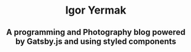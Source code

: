 <h1 align="center"> Igor Yermak</h1>

<h2 align ="center"> A programming and Photography blog powered by Gatsby.js and using styled components </h2> 
